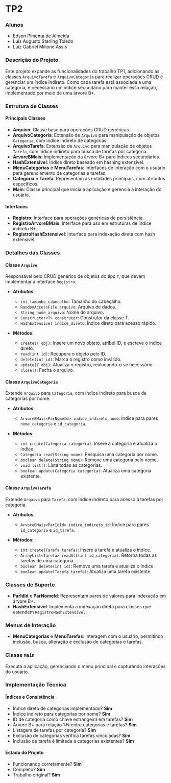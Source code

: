 # TP2

### Alunos
- Edson Pimenta de Almeida
- Luís Augusto Starling Toledo
- Luiz Gabriel Milione Assis

### Descrição do Projeto

Este projeto expande as funcionalidades do trabalho TP1, adicionando as classes `ArquivoTarefa` e `ArquivoCategoria` para realizar operações CRUD e gerenciar um índice indireto. Como cada tarefa está associada a uma categoria, é necessário um índice secundário para manter essa relação, implementado por meio de uma árvore B+.

### Estrutura de Classes

#### Principais Classes

- **Arquivo**: Classe base para operações CRUD genéricas.
- **ArquivoCategoria**: Extensão de `Arquivo` para manipulação de objetos `Categoria`, com índice indireto de categorias.
- **ArquivoTarefa**: Extensão de `Arquivo` para manipulação de objetos `Tarefa`, com índice indireto para busca de tarefas por categoria.
- **ArvoreBMais**: Implementação da árvore B+ para índices secundários.
- **HashExtensivel**: Índice direto baseado em hashing extensível.
- **MenuCategorias** e **MenuTarefas**: Interfaces de interação com o usuário para gerenciamento de categorias e tarefas.
- **Categoria** e **Tarefa**: Representam as entidades principais, com atributos específicos.
- **Main**: Classe principal que inicia a aplicação e gerencia a interação do usuário.

#### Interfaces

- **Registro**: Interface para operações genéricas de persistência.
- **RegistroArvoreBMais**: Interface para uso em estruturas de índice indireto B+.
- **RegistroHashExtensivel**: Interface para indexação direta com hash extensível.

### Detalhes das Classes

#### Classe `Arquivo`
Responsável pelo CRUD genérico de objetos do tipo `T`, que devem implementar a interface `Registro`.

- **Atributos**:
  - `int tamanho_cabecalho`: Tamanho do cabeçalho.
  - `RandomAccessFile arquivo`: Arquivo de dados.
  - `String nome_arquivo`: Nome do arquivo.
  - `Constructor<T> construtor`: Construtor da classe T.
  - `HashExtensivel indice_direto`: Índice direto para acesso rápido.

- **Métodos**:
  - `create(T obj)`: Insere um novo objeto, atribui ID, e escreve o índice direto.
  - `read(int id)`: Recupera o objeto pelo ID.
  - `delete(int id)`: Marca o registro como inválido.
  - `update(T obj)`: Atualiza o registro, realocando-o se necessário.
  - `close()`: Fecha o arquivo.

#### Classe `ArquivoCategoria`
Extende `Arquivo` para `Categoria`, com índice indireto para busca de categorias por nome.

- **Atributos**:
  - `ArvoreBMais<ParNomeId> indice_indireto_nome`: Índice para pares `nome_categoria` e `id_categoria`.

- **Métodos**:
  - `int create(Categoria categoria)`: Insere a categoria e atualiza o índice.
  - `Categoria read(String nome)`: Pesquisa uma categoria por nome.
  - `boolean delete(String nome)`: Remove uma categoria pelo nome.
  - `void list()`: Lista todas as categorias.
  - `boolean update(Categoria categoria)`: Atualiza uma categoria existente.

#### Classe `ArquivoTarefa`
Extende `Arquivo` para `Tarefa`, com índice indireto para acesso a tarefas por categoria.

- **Atributos**:
  - `ArvoreBMais<ParIdId> indice_indireto_id`: Índice para pares `id_categoria` e `id_tarefa`.

- **Métodos**:
  - `int create(Tarefa tarefa)`: Insere a tarefa e atualiza o índice.
  - `ArrayList<Tarefa> readAll(int id_categoria)`: Retorna todas as tarefas de uma categoria.
  - `boolean delete(int id)`: Remove uma tarefa e atualiza o índice.
  - `boolean update(Tarefa tarefa)`: Atualiza uma tarefa existente.

### Classes de Suporte

- **ParIdId** e **ParNomeId**: Representam pares de valores para indexação em árvore B+.
- **HashExtensivel**: Implementa a indexação direta para classes que estendem `RegistroHashExtensivel`.

### Menus de Interação

- **MenuCategorias** e **MenuTarefas**: Interagem com o usuário, permitindo inclusão, busca, alteração e exclusão de categorias e tarefas.

### Classe `Main`
Executa a aplicação, gerenciando o menu principal e capturando interações do usuário.

### Implementação Técnica

#### Índices e Consistência

- Índice direto de categorias implementado? **Sim**
- Índice indireto para categorias por nome? **Sim**
- ID de categoria como chave estrangeira em tarefas? **Sim**
- Árvore B+ para relação 1:N entre categorias e tarefas? **Sim**
- Listagem de tarefas por categoria? **Sim**
- Exclusão de categorias verifica tarefas vinculadas? **Sim**
- Inclusão de tarefa é limitada a categorias existentes? **Sim**

#### Estado do Projeto

- Funcionando corretamente? **Sim**
- Completo? **Sim**
- Trabalho original? **Sim**
